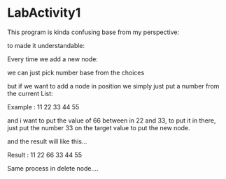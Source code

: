 # LabActivity1

This program is kinda confusing base from my perspective:

to made it understandable:

Every time we add a new node:

we can just pick number base from the choices

but if we want to add a node in position 
we simply just put a number from the current List:

Example : 11 22 33 44 55

and i want to put the value of 66 between in 22 and 33, to put it in there, just put the number 33 on the target value to put the new node.

and the result will like this...

Result : 11 22 66 33 44 55 

Same process in delete node....
